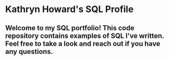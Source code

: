 # Kathryn Howard's SQL Profile

## Welcome to my SQL portfolio! This code repository contains examples of SQL I've written. Feel free to take a look and reach out if you have any questions.
